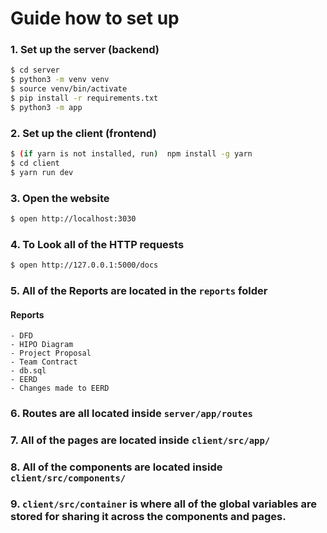 # Guide how to set up


### 1. Set up the server (backend)
```bash
$ cd server
$ python3 -m venv venv
$ source venv/bin/activate 
$ pip install -r requirements.txt
$ python3 -m app
```
### 2. Set up the client (frontend)
```bash
$ (if yarn is not installed, run)  npm install -g yarn
$ cd client
$ yarn run dev
```
### 3. Open the website 
```bash
$ open http://localhost:3030
```

### 4. To Look all of the HTTP requests
```bash
$ open http://127.0.0.1:5000/docs
```

### 5. All of the Reports are located in the `reports` folder
#### Reports
    - DFD 
    - HIPO Diagram
    - Project Proposal
    - Team Contract
    - db.sql
    - EERD
    - Changes made to EERD 

### 6. Routes are all located inside `server/app/routes`

### 7. All of the pages are located inside `client/src/app/`

### 8. All of the components are located inside `client/src/components/`

### 9. `client/src/container` is where all of the global variables are stored for sharing it across the components and pages.
